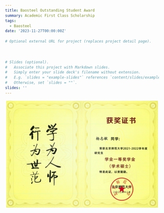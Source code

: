 ```yaml
---
title: Baosteel Outstanding Student Award
summary: Academic First Class Scholarship
tags:
  - Baosteel
date: '2023-11-27T00:00:00Z'

# Optional external URL for project (replaces project detail page).



# Slides (optional).
#   Associate this project with Markdown slides.
#   Simply enter your slide deck's filename without extension.
#   E.g. `slides = "example-slides"` references `content/slides/example-slides.md`.
#   Otherwise, set `slides = ""`.
slides: ''
---
```

![png](./index_1_0.png)


